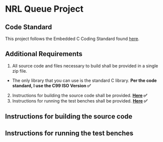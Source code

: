 # NRL Queue Project

## Code Standard
This project follows the Embedded C Coding Standard found [here](https://barrgroup.com/sites/default/files/barr_c_coding_standard_2018.pdf).

## Additional Requirements
1. All source code and files necessary to build shall be provided in a single zip file.
* The only library that you can use is the standard C library. **Per the code standard, I use the C99 ISO Version ✅**
2. Instructions for building the source code shall be provided. **[Here](https://github.com/whowe444/nrl_queue_project/blob/main/README.md#instructions-for-building-the-source-code) ✅**
3. Instructions for running the test benches shall be provided. **[Here](https://github.com/whowe444/nrl_queue_project/blob/main/README.md#instructions-for-running-the-test-benches) ✅**


## Instructions for building the source code

## Instructions for running the test benches

